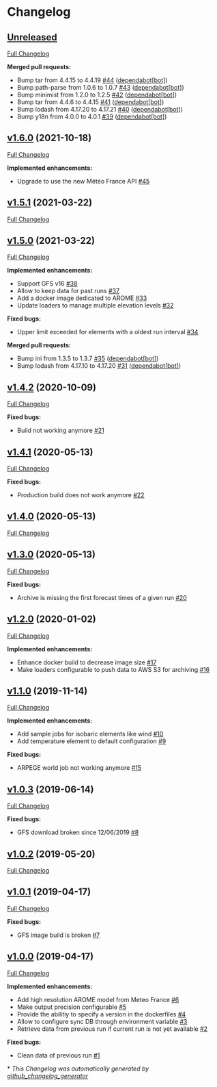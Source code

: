 # Changelog

## [Unreleased](https://github.com/weacast/weacast-loader/tree/HEAD)

[Full Changelog](https://github.com/weacast/weacast-loader/compare/v1.6.0...HEAD)

**Merged pull requests:**

- Bump tar from 4.4.15 to 4.4.19 [\#44](https://github.com/weacast/weacast-loader/pull/44) ([dependabot[bot]](https://github.com/apps/dependabot))
- Bump path-parse from 1.0.6 to 1.0.7 [\#43](https://github.com/weacast/weacast-loader/pull/43) ([dependabot[bot]](https://github.com/apps/dependabot))
- Bump minimist from 1.2.0 to 1.2.5 [\#42](https://github.com/weacast/weacast-loader/pull/42) ([dependabot[bot]](https://github.com/apps/dependabot))
- Bump tar from 4.4.6 to 4.4.15 [\#41](https://github.com/weacast/weacast-loader/pull/41) ([dependabot[bot]](https://github.com/apps/dependabot))
- Bump lodash from 4.17.20 to 4.17.21 [\#40](https://github.com/weacast/weacast-loader/pull/40) ([dependabot[bot]](https://github.com/apps/dependabot))
- Bump y18n from 4.0.0 to 4.0.1 [\#39](https://github.com/weacast/weacast-loader/pull/39) ([dependabot[bot]](https://github.com/apps/dependabot))

## [v1.6.0](https://github.com/weacast/weacast-loader/tree/v1.6.0) (2021-10-18)

[Full Changelog](https://github.com/weacast/weacast-loader/compare/v1.5.1...v1.6.0)

**Implemented enhancements:**

- Upgrade to use the new Météo France API [\#45](https://github.com/weacast/weacast-loader/issues/45)

## [v1.5.1](https://github.com/weacast/weacast-loader/tree/v1.5.1) (2021-03-22)

[Full Changelog](https://github.com/weacast/weacast-loader/compare/v1.5.0...v1.5.1)

## [v1.5.0](https://github.com/weacast/weacast-loader/tree/v1.5.0) (2021-03-22)

[Full Changelog](https://github.com/weacast/weacast-loader/compare/v1.4.2...v1.5.0)

**Implemented enhancements:**

- Support GFS v16 [\#38](https://github.com/weacast/weacast-loader/issues/38)
- Allow to keep data for past runs [\#37](https://github.com/weacast/weacast-loader/issues/37)
- Add a docker image dedicated to AROME [\#33](https://github.com/weacast/weacast-loader/issues/33)
- Update loaders to manage multiple elevation levels [\#32](https://github.com/weacast/weacast-loader/issues/32)

**Fixed bugs:**

- Upper limit exceeded for elements with a oldest run interval [\#34](https://github.com/weacast/weacast-loader/issues/34)

**Merged pull requests:**

- Bump ini from 1.3.5 to 1.3.7 [\#35](https://github.com/weacast/weacast-loader/pull/35) ([dependabot[bot]](https://github.com/apps/dependabot))
- Bump lodash from 4.17.10 to 4.17.20 [\#31](https://github.com/weacast/weacast-loader/pull/31) ([dependabot[bot]](https://github.com/apps/dependabot))

## [v1.4.2](https://github.com/weacast/weacast-loader/tree/v1.4.2) (2020-10-09)

[Full Changelog](https://github.com/weacast/weacast-loader/compare/v1.4.1...v1.4.2)

**Fixed bugs:**

- Build not working anymore [\#21](https://github.com/weacast/weacast-loader/issues/21)

## [v1.4.1](https://github.com/weacast/weacast-loader/tree/v1.4.1) (2020-05-13)

[Full Changelog](https://github.com/weacast/weacast-loader/compare/v1.4.0...v1.4.1)

**Fixed bugs:**

- Production build does not work anymore [\#22](https://github.com/weacast/weacast-loader/issues/22)

## [v1.4.0](https://github.com/weacast/weacast-loader/tree/v1.4.0) (2020-05-13)

[Full Changelog](https://github.com/weacast/weacast-loader/compare/v1.3.0...v1.4.0)

## [v1.3.0](https://github.com/weacast/weacast-loader/tree/v1.3.0) (2020-05-13)

[Full Changelog](https://github.com/weacast/weacast-loader/compare/v1.2.0...v1.3.0)

**Fixed bugs:**

- Archive is missing the first forecast times of a given run [\#20](https://github.com/weacast/weacast-loader/issues/20)

## [v1.2.0](https://github.com/weacast/weacast-loader/tree/v1.2.0) (2020-01-02)

[Full Changelog](https://github.com/weacast/weacast-loader/compare/v1.1.0...v1.2.0)

**Implemented enhancements:**

- Enhance docker build to decrease image size [\#17](https://github.com/weacast/weacast-loader/issues/17)
- Make loaders configurable to push data to AWS S3 for archiving [\#16](https://github.com/weacast/weacast-loader/issues/16)

## [v1.1.0](https://github.com/weacast/weacast-loader/tree/v1.1.0) (2019-11-14)

[Full Changelog](https://github.com/weacast/weacast-loader/compare/v1.0.3...v1.1.0)

**Implemented enhancements:**

- Add sample jobs for isobaric elements like wind [\#10](https://github.com/weacast/weacast-loader/issues/10)
- Add temperature element to default configuration [\#9](https://github.com/weacast/weacast-loader/issues/9)

**Fixed bugs:**

- ARPEGE world job not working anymore [\#15](https://github.com/weacast/weacast-loader/issues/15)

## [v1.0.3](https://github.com/weacast/weacast-loader/tree/v1.0.3) (2019-06-14)

[Full Changelog](https://github.com/weacast/weacast-loader/compare/v1.0.2...v1.0.3)

**Fixed bugs:**

- GFS download broken since 12/06/2019 [\#8](https://github.com/weacast/weacast-loader/issues/8)

## [v1.0.2](https://github.com/weacast/weacast-loader/tree/v1.0.2) (2019-05-20)

[Full Changelog](https://github.com/weacast/weacast-loader/compare/v1.0.1...v1.0.2)

## [v1.0.1](https://github.com/weacast/weacast-loader/tree/v1.0.1) (2019-04-17)

[Full Changelog](https://github.com/weacast/weacast-loader/compare/v1.0.0...v1.0.1)

**Fixed bugs:**

- GFS image build is broken [\#7](https://github.com/weacast/weacast-loader/issues/7)

## [v1.0.0](https://github.com/weacast/weacast-loader/tree/v1.0.0) (2019-04-17)

[Full Changelog](https://github.com/weacast/weacast-loader/compare/dc2e4826ec9e354539f74473ae876e86b5b9c40b...v1.0.0)

**Implemented enhancements:**

- Add high resolution AROME model from Meteo France [\#6](https://github.com/weacast/weacast-loader/issues/6)
- Make output precision configurable [\#5](https://github.com/weacast/weacast-loader/issues/5)
- Provide the abilitiy to specify a version in the dockerfiles [\#4](https://github.com/weacast/weacast-loader/issues/4)
- Allow to configure sync DB through environment variable [\#3](https://github.com/weacast/weacast-loader/issues/3)
- Retrieve data from previous run if current run is not yet available [\#2](https://github.com/weacast/weacast-loader/issues/2)

**Fixed bugs:**

- Clean data of previous run [\#1](https://github.com/weacast/weacast-loader/issues/1)



\* *This Changelog was automatically generated by [github_changelog_generator](https://github.com/github-changelog-generator/github-changelog-generator)*
